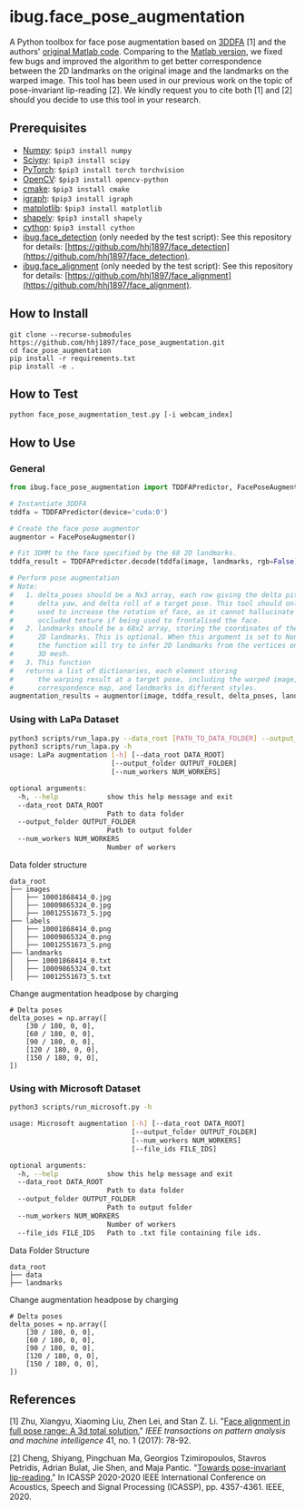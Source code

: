 # ibug.face_pose_augmentation
A Python toolbox for face pose augmentation based on [3DDFA](https://ieeexplore.ieee.org/iel7/34/4359286/08122025.pdf) \[1\] and the authors' [original Matlab code](http://www.cbsr.ia.ac.cn/users/xiangyuzhu/projects/3DDFA/main.htm). Comparing to the [Matlab version](http://www.cbsr.ia.ac.cn/users/xiangyuzhu/projects/3DDFA/main.htm), we fixed few bugs and improved the algorithm to get better correspondence between the 2D landmarks on the original image and the landmarks on the warped image. This tool has been used in our previous work on the topic of  pose-invariant lip-reading \[2\]. We kindly request you to cite both \[1\] and \[2\] should you decide to use this tool in your research.

## Prerequisites
* [Numpy](https://www.numpy.org/): `$pip3 install numpy`
* [Sciypy](https://www.scipy.org/): `$pip3 install scipy`
* [PyTorch](https://pytorch.org/): `$pip3 install torch torchvision`
* [OpenCV](https://opencv.org/): `$pip3 install opencv-python`
* [cmake](https://cmake.org/): `$pip3 install cmake`
* [igraph](https://igraph.org/python/): `$pip3 install igraph`
* [matplotlib](https://matplotlib.org/): `$pip3 install matplotlib`
* [shapely](https://github.com/Toblerity/Shapely): `$pip3 install shapely`
* [cython](https://cython.org/): `$pip3 install cython`
* [ibug.face_detection](https://github.com/hhj1897/face_detection) (only needed by the test script): See this repository for details: [https://github.com/hhj1897/face_detection](https://github.com/hhj1897/face_detection).
* [ibug.face_alignment](https://github.com/hhj1897/face_alignment) (only needed by the test script): See this repository for details: [https://github.com/hhj1897/face_alignment](https://github.com/hhj1897/face_alignment).

## How to Install
```
git clone --recurse-submodules https://github.com/hhj1897/face_pose_augmentation.git
cd face_pose_augmentation
pip install -r requirements.txt
pip install -e .
```

## How to Test
```python face_pose_augmentation_test.py [-i webcam_index]```

## How to Use
### General
```python
from ibug.face_pose_augmentation import TDDFAPredictor, FacePoseAugmentor

# Instantiate 3DDFA
tddfa = TDDFAPredictor(device='cuda:0')

# Create the face pose augmentor
augmentor = FacePoseAugmentor()

# Fit 3DMM to the face specified by the 68 2D landmarks.
tddfa_result = TDDFAPredictor.decode(tddfa(image, landmarks, rgb=False))[0]

# Perform pose augmentation
# Note:
#   1. delta_poses should be a Nx3 array, each row giving the delta pitch,
#      delta yaw, and delta roll of a target pose. This tool should only be 
#      used to increase the rotation of face, as it cannot hallucinate
#      occluded texture if being used to frontalised the face.
#   2. landmarks should be a 68x2 array, storing the coordinates of the 68
#      2D landmarks. This is optional. When this argument is set to None,
#      the function will try to infer 2D landmarks from the vertices on the
#      3D mesh.
#   3. This function 
#   returns a list of dictionaries, each element storing
#      the warping result at a target pose, including the warped image, the 
#      correspondence map, and landmarks in different styles.
augmentation_results = augmentor(image, tddfa_result, delta_poses, landmarks)
```
### Using with LaPa Dataset
```bash
python3 scripts/run_lapa.py --data_root [PATH_TO_DATA_FOLDER] --output_folder [PATH_TO_SAVE_FOLDER] --num_worker [NUMBER_OF_WORKERS]
python3 scripts/run_lapa.py -h
usage: LaPa augmentation [-h] [--data_root DATA_ROOT]
                         [--output_folder OUTPUT_FOLDER]
                         [--num_workers NUM_WORKERS]

optional arguments:
  -h, --help            show this help message and exit
  --data_root DATA_ROOT
                        Path to data folder
  --output_folder OUTPUT_FOLDER
                        Path to output folder
  --num_workers NUM_WORKERS
                        Number of workers

```

Data folder structure
```
data_root
├── images
│   ├── 10001868414_0.jpg
│   ├── 10009865324_0.jpg
│   ├── 10012551673_5.jpg
├── labels
│   ├── 10001868414_0.png
│   ├── 10009865324_0.png
│   ├── 10012551673_5.png
├── landmarks
│   ├── 10001868414_0.txt
│   ├── 10009865324_0.txt
│   ├── 10012551673_5.txt
```
Change augmentation headpose by charging
```
# Delta poses
delta_poses = np.array([
    [30 / 180, 0, 0],
    [60 / 180, 0, 0],
    [90 / 180, 0, 0],
    [120 / 180, 0, 0],
    [150 / 180, 0, 0],
])
```
### Using with Microsoft Dataset
```bash
python3 scripts/run_microsoft.py -h

usage: Microsoft augmentation [-h] [--data_root DATA_ROOT]
                              [--output_folder OUTPUT_FOLDER]
                              [--num_workers NUM_WORKERS]
                              [--file_ids FILE_IDS]

optional arguments:
  -h, --help            show this help message and exit
  --data_root DATA_ROOT
                        Path to data folder
  --output_folder OUTPUT_FOLDER
                        Path to output folder
  --num_workers NUM_WORKERS
                        Number of workers
  --file_ids FILE_IDS   Path to .txt file containing file ids.
```

Data Folder Structure
```
data_root
├── data
├── landmarks
```
Change augmentation headpose by charging
```
# Delta poses
delta_poses = np.array([
    [30 / 180, 0, 0],
    [60 / 180, 0, 0],
    [90 / 180, 0, 0],
    [120 / 180, 0, 0],
    [150 / 180, 0, 0],
])
```
## References
\[1\] Zhu, Xiangyu, Xiaoming Liu, Zhen Lei, and Stan Z. Li. "[Face alignment in full pose range: A 3d total solution.](https://ieeexplore.ieee.org/iel7/34/4359286/08122025.pdf)" _IEEE transactions on pattern analysis and machine intelligence_ 41, no. 1 (2017): 78-92.

\[2\] Cheng, Shiyang, Pingchuan Ma, Georgios Tzimiropoulos, Stavros Petridis, Adrian Bulat, Jie Shen, and Maja Pantic. "[Towards pose-invariant lip-reading.](https://ieeexplore.ieee.org/stamp/stamp.jsp?arnumber=9054384&casa_token=u2e0sStltTYAAAAA:8zxyy_lpPzI-3A2QMHZUeWBVDJfOCgkiY9KP1kEwFL04noo7CyiJOwDZYQsVXFv5RN_Rs2aS)" In ICASSP 2020-2020 IEEE International Conference on Acoustics, Speech and Signal Processing (ICASSP), pp. 4357-4361. IEEE, 2020.
